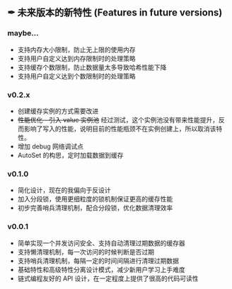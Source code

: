 ## ✒ 未来版本的新特性 (Features in future versions)

### maybe...

* 支持内存大小限制，防止无上限的使用内存
* 支持用户自定义达到内存限制时的处理策略
* 支持缓存个数限制，防止数据量太多导致哈希性能下降
* 支持用户自定义达到个数限制时的处理策略

### v0.2.x

* 创建缓存实例的方式需要改进
* ~~性能优化 - 引入 value 实例池~~
    经过测试，这个实例池没有带来性能提升，反而影响了写入的性能，说明目前的性能瓶颈不在实例创建上，所以取消该特性。
* 增加 debug 网络调试点
* AutoSet 的构思，定时加载数据到缓存

### v0.1.0

* 简化设计，现在的我偏向于反设计
* 加入分段锁，使用更细粒度的锁机制保证更高的缓存性能
* 初步完善哨兵清理机制，配合分段锁，优化数据清理效率

### v0.0.1

* 简单实现一个并发访问安全、支持自动清理过期数据的缓存器
* 支持懒清理机制，每一次访问的时候判断是否过期
* 支持哨兵清理机制，每隔一定的时间间隔进行清理过期数据
* 基础特性和高级特性分离设计模式，减少新用户学习上手难度
* 链式编程友好的 API 设计，在一定程度上提供了很高的代码可读性
